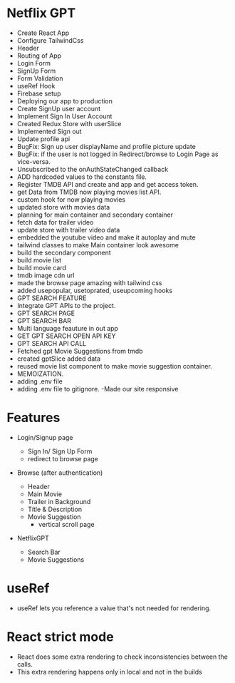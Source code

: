 # Netflix GPT

- Create React App
- Configure TailwindCss
- Header
- Routing of App
- Login Form
- SignUp Form
- Form Validation
- useRef Hook
- Firebase setup
- Deploying our app to production
- Create SignUp user account
- Implement Sign In User Account
- Created Redux Store with userSlice
- Implemented Sign out
- Update profile api
- BugFix: Sign up user displayName and profile picture update
- BugFix: if the user is not logged in Redirect/browse to Login Page as vice-versa.
- Unsubscribed to the onAuthStateChanged callback
- ADD hardcoded values to the constants file.
- Register TMDB API and create and app and get access token.
- get Data from TMDB now playing movies list API.
- custom hook for now playing movies
- updated store with movies data
- planning for main container and secondary container
- fetch data for trailer video
- update store with trailer video data
- embedded the youtube video and make it autoplay and mute
- tailwind classes to make Main container look awesome
- build the secondary component
- build movie list
- build movie card
- tmdb image cdn url
- made the browse page amazing with tailwind css
- added usepopular, usetoprated, useupcoming hooks
- GPT SEARCH FEATURE
- Integrate GPT APIs to the project.
- GPT SEARCH PAGE
- GPT SEARCH BAR
- Multi language feauture in out app
- GET GPT SEARCH OPEN API KEY
- GPT SEARCH API CALL
- Fetched gpt Movie Suggestions from tmdb
- created gptSlice added data
- reused movie list component to make movie suggestion container.
- MEMOIZATION.
- adding .env file
- adding .env file to gitignore.
  -Made our site responsive

# Features

- Login/Signup page
  - Sign In/ Sign Up Form
  - redirect to browse page
- Browse (after authentication)

  - Header
  - Main Movie
  - Trailer in Background
  - Title & Description
  - Movie Suggestion
    - vertical scroll page

- NetflixGPT
  - Search Bar
  - Movie Suggestions

# useRef

- useRef lets you reference a value that's not needed for rendering.

# React strict mode

- React does some extra rendering to check inconsistencies between the calls.
- This extra rendering happens only in local and not in the builds
